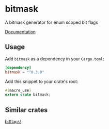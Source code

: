 # bitmask

A bitmask generator for enum scoped bit flags

[Documentation](https://docs.rs/bitmask)

## Usage

Add `bitmask` as a dependency in your `Cargo.toml`:

```toml
[dependency]
bitmask = "^0.3.0"
```

Add this snippet to your crate's root:

```rust
#[macro_use]
extern crate bitmask;
```

## Similar crates

[bitflags!](https://crates.io/crates/bitflags)
